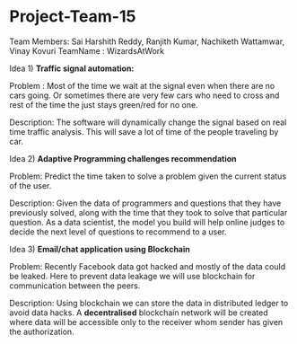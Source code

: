 # Project-Team-15

Team Members: Sai Harshith Reddy, Ranjith Kumar, Nachiketh Wattamwar, Vinay Kovuri
TeamName : WizardsAtWork

Idea 1)  **Traffic signal automation:**

Problem : Most of the time we wait at the signal even when there are no cars going. 
Or sometimes there are very few cars who need to cross and rest of the time the just stays green/red for no one.


Description: The software will dynamically change the signal based on real time traffic analysis. 
This will save a lot of time of the people traveling by car.



Idea 2) **Adaptive Programming challenges recommendation**

Problem: Predict the time taken to solve a problem given the current status of the user.

Description: Given the data of programmers and questions that they have previously solved, along with the time that they took to solve that particular question. 
As a data scientist, the model you build will help online judges to decide the next level of questions to recommend to a user. 


Idea 3)  **Email/chat application using Blockchain**

Problem: Recently Facebook data got hacked and mostly of the data could be leaked.
Here to prevent data leakage we will use blockchain for communication between the peers.

Description: Using blockchain we can store the data in distributed ledger to avoid data hacks. A **decentralised** blockchain network will be created 
where data will be accessible only to the receiver whom sender has given the authorization. 
